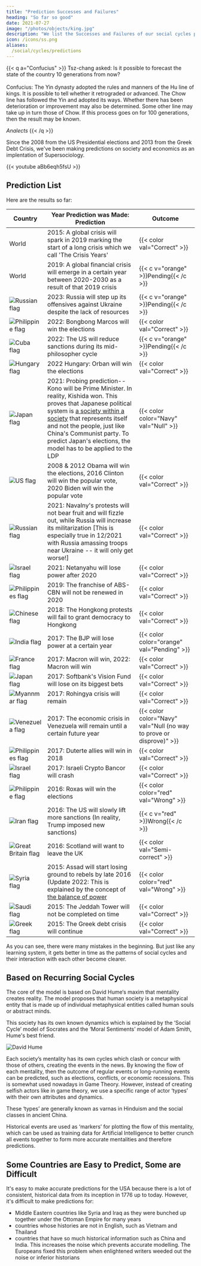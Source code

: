 ```yaml
---
title: "Prediction Successes and Failures"
heading: "So far so good"
date: 2021-07-27
image: "/photos/objects/king.jpg"
description: "We list the Successes and Failures of our social cycles predictions, derived from Socrates"
icon: /icons/ss.png
aliases:
  /social/cycles/predictions
---
```



{{< q a="Confucius" >}}
Tsz-chang asked: Is it possible to forecast the state of the country 10 generations from now?<br><br>Confucius: The Yin dynasty adopted the rules and manners of the Hu line of kings. It is possible to tell whether it retrograded or advanced. The Chow line has followed the Yin and adopted its ways. Whether there has been deterioration or improvement may also be determined.  Some other line may take up in turn those of Chow. If this process goes on for 100 generations, then the result may be known.

<cite>Analects</cite>
{{< /q >}}



Since the 2008 from the US Presidential elections and 2013 from the Greek Debt Crisis, we've been making predictions on society and economics as an implentation of Supersociology.

{{< youtube aBb6eqh5fsU >}}

<!-- We are now confident that it works and have since begana paid prediction service. -->


## Prediction List 

Here are the results so far:

Country | Year Prediction was Made: Prediction | Outcome
--- | --- | --- 
World | 2015: A global crisis will spark in 2019 marking the start of a long crisis which we call 'The Crisis Years' | {{< color val="Correct" >}}
World | 2019: A global financial crisis will emerge in a certain year between 2020-2030 as a result of that 2019 crisis | {{< c v="orange" >}}Pending{{< /c >}}
![Russian flag](/flags/ru.png) | 2023: Russia will step up its offensives against Ukraine despite the lack of resources | {{< c v="orange" >}}Pending{{< /c >}}
![Philippine flag](/flags/ph.png) | 2022: Bongbong Marcos will win the elections | {{< color val="Correct" >}}
![Cuba flag](/flags/cu.png) | 2022: The US will reduce sanctions during its mid-philosopher cycle | {{< c v="orange" >}}Pending{{< /c >}}
![Hungary flag](/flags/hu.png) | 2022 Hungary: Orban will win the elections | {{< color val="Correct" >}}
![Japan flag](/flags/jp.png) | 2021: Probing prediction--Kono will be Prime Minister. In reality, Kishida won. This proves that Japanese political system is [a society within a society](/social/cycles/how-to-fix-japan/) that represents itself and not the people, just like China's Communist party. To predict Japan's elections, the model has to be applied to the LDP | {{< color color="Navy" val="Null" >}}
![US flag](/flags/us.png) | 2008 & 2012 Obama will win the elections, 2016 Clinton will win the popular vote, 2020 Biden will win the popular vote | {{< color val="Correct" >}}
![Russian flag](/flags/ru.png) | 2021: Navalny's protests will not bear fruit and will fizzle out, while Russia will increase its militarization [This is especially true in 12/2021 with Russia amassing troops near Ukraine -- it will only get worse!] | {{< color val="Correct" >}}
![Israel flag](/flags/il.png) | 2021: Netanyahu will lose power after 2020 | {{< color val="Correct" >}}
![Philippines flag](/flags/ph.png) | 2019: The franchise of ABS-CBN will not be renewed in 2020 | {{< color val="Correct" >}}
![Chinese flag](/flags/cn.png) | 2018: The Hongkong protests will fail to grant democracy to Hongkong | {{< color val="Correct" >}}
![India flag](/flags/in.png) | 2017: The BJP will lose power at a certain year | {{< color color="orange" val="Pending" >}}
![France flag](/flags/fr.png) | 2017: Macron will win, 2022: Macron will win | {{< color val="Correct" >}}
![Japan flag](/flags/jp.png) | 2017: Softbank's Vision Fund will lose on its biggest bets | {{< color val="Correct" >}}
![Myannmar flag](/flags/mm.png) | 2017: Rohingya crisis will remain | {{< color val="Correct" >}}
![Venezuela flag](/flags/ve.png) | 2017: The economic crisis in Venezuela will remain until a certain future year | {{< color color="Navy" val="Null (no way to prove or disprove)" >}}
![Philippines flag](/flags/ph.png) | 2017: Duterte allies will win in 2018 | {{< color val="Correct" >}}
![Israel flag](/flags/il.png) | 2017: Israeli Crypto Bancor will crash | {{< color val="Correct" >}}
![Philippine flag](/flags/ph.png) | 2016: Roxas will win the elections | {{< color color="red" val="Wrong" >}}
![Iran flag](/flags/ir.png) | 2016: The US will slowly lift more sanctions (In reality, Trump imposed new sanctions) | {{< c v="red" >}}Wrong{{< /c >}}
![Great Britain flag](/flags/gb.png) | 2016: Scotland will want to leave the UK | {{< color val="Semi-correct" >}}
![Syria flag](/flags/sy.png) | 2015: Assad will start losing ground to rebels by late 2016 (Update 2022: This is explained by the concept of [the balance of power](/social/cycles/how-to-fix-russia) | {{< color color="red" val="Wrong" >}}
![Saudi flag](/flags/sa.png) | 2015: The Jeddah Tower will not be completed on time | {{< color val="Correct" >}}
![Greek flag](/flags/gr.png) | 2015: The Greek debt crisis will continue | {{< color val="Correct" >}}



As you can see, there were many mistakes in the beginning. But just like any learning system, it gets better in time as the patterns of social cycles and their interaction with each other become clearer.


## Based on Recurring Social Cycles

The core of the model is based on David Hume‘s maxim that mentality creates reality. The model proposes that human society is a metaphysical entity that is made up of individual metaphysical entities called human souls or abstract minds. 

This society has its own known dynamics which is explained by the ‘Social Cycle’ model of Socrates and the ‘Moral Sentiments’ model of Adam Smith, Hume's best friend.

![David Hume](/covers/hume.jpg)

Each society’s mentality has its own cycles which clash or concur with those of others, creating the events in the news. By knowing the flow of each mentality, then the outcome of regular events or long-running events can be predicted, such as elections, conflicts, or economic recessions. This is somewhat used nowadays in Game Theory. However, instead of creating selfish actors like in game theory, we use a specific range of actor ‘types’ with their own attributes and dynamics. 

<!-- (/fallacies/economics/nash-equilibrium-fallacy) -->

These ‘types’ are generally known as varnas in Hinduism and the social classes in ancient China.

Historical events are used as ‘markers’ for plotting the flow of this mentality, which can be used as training data for Artificial Intelligence to better crunch all events together to form more accurate mentalities and therefore predictions.


## Some Countries are Easy to Predict, Some are Difficult

It's easy to make accurate predictions for the USA because there is a lot of consistent, historical data from its inception in 1776 up to today. However, it's difficult to make predictions for:
- Middle Eastern countries like Syria and Iraq as they were bunched up together under the Ottoman Empire for many years
- countries whose histories are not in English, such as Vietnam and Thailand
- countries that have so much historical information such as China and India. This increases the noise which prevents accurate modelling. The Europeans fixed this problem when enlightened writers weeded out the noise or inferior historians
